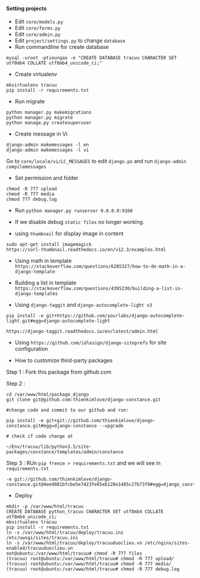 #### Setting projects

* Edit `core/models.py`
* Edit `core/forms.py`
* Edit `core/admin.py`
* Edit `project/settings.py` to change `database`
* Run commandline for create database

```textmate
mysql -uroot -ptieungao -e "CREATE DATABASE tracuu CHARACTER SET utf8mb4 COLLATE utf8mb4_unicode_ci;"
```

* Create virtualenv 

```textmate
mkvirtualenv tracuu
pip install -r requirements.txt
```
* Run migrate

```textmate
python manager.py makemigrations
python manager.py migrate
python manage.py createsuperuser
```
* Create message in Vi

```textmate
django-admin makemessages -l en
django-admin makemessages -l vi
```

Go to `core/locale/vi/LC_MESSAGES` to edit `django.po` and run `django-admin compilemessages`

* Set permission and folder

```textmate
chmod -R 777 upload
chmod -R 777 media
chmod 777 debug.log
```

* Run `python manager.py runserver 0.0.0.0:9160`

* If we disable debug `static files` no longer working.

* using `thumbnail` for display image in content

```textmate
sudo apt-get install imagemagick
https://sorl-thumbnail.readthedocs.io/en/v12.3/examples.html
```

* Using math in template `https://stackoverflow.com/questions/6285327/how-to-do-math-in-a-django-template`

* Building a list in template `https://stackoverflow.com/questions/4395230/building-a-list-in-django-templates`

* Using `django-taggit` and `django-autocomplete-light v3`

```textmate
pip install -e git+https://github.com/yourlabs/django-autocomplete-light.git#egg=django-autocomplete-light

https://django-taggit.readthedocs.io/en/latest/admin.html

```
* Using `https://github.com/idlesign/django-siteprefs` for site configuration

* How to customize third-party packages

Step 1 : Fork this package from github.com

Step 2 : 
```textmate
cd /var/www/html/package_django
git clone git@github.com:thienkimlove/django-constance.git

#change code and commit to our github and run:

pip install -e git+git://github.com/thienkimlove/django-constance.git#egg=django-constance --upgrade

# check if code change at

~/Env/tracuu/lib/python3.5/site-packages/constance/templates/admin/constance
```

Step 3 : RUn `pip freeze > requirements.txt` and we will see in `requirements.txt`

```textmate
-e git://github.com/thienkimlove/django-constance.git@4ee9981bfcbe5e7423fe65eb128e1485c27b73f8#egg=django_constance
```

* Deploy 

```textmate
mkdir -p /var/www/html/tracuu
CREATE DATABASE python_tracuu CHARACTER SET utf8mb4 COLLATE utf8mb4_unicode_ci;
mkvirtualenv tracuu
pip install -r requirements.txt
ln -s /var/www/html/tracuu/deploy/tracuu.ini /etc/uwsgi/sites/tracuu.ini
ln -s /var/www/html/tracuu/deploy/tracuuduoclieu.vn /etc/nginx/sites-enabled/tracuuduoclieu.vn
oot@ubuntu:/var/www/html/tracuu# chmod -R 777 files
(tracuu) root@ubuntu:/var/www/html/tracuu# chmod -R 777 upload/
(tracuu) root@ubuntu:/var/www/html/tracuu# chmod -R 777 media/
(tracuu) root@ubuntu:/var/www/html/tracuu# chmod -R 777 debug.log 
```